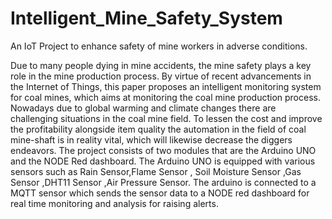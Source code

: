 # Intelligent_Mine_Safety_System
An IoT Project to enhance safety of mine workers in adverse conditions.

Due to many people dying in mine accidents, the mine safety plays a key role in the mine production process. By virtue of recent advancements in the Internet of Things, this paper proposes an intelligent monitoring system for coal mines, which aims at monitoring the coal mine production process. Nowadays due to global warming and climate changes there are challenging situations in the coal mine field. To lessen the cost and improve the profitability alongside item quality the automation in the field of coal mine-shaft is in reality vital, which will likewise decrease the diggers endeavors. 
The project consists of two modules that are the Arduino UNO and the NODE Red dashboard. The Arduino UNO is equipped with various sensors such as Rain Sensor,Flame Sensor , Soil Moisture Sensor ,Gas Sensor ,DHT11 Sensor ,Air Pressure Sensor. The arduino is connected to a MQTT sensor which sends the sensor data to a NODE red dashboard for real time monitoring and analysis for raising alerts.
